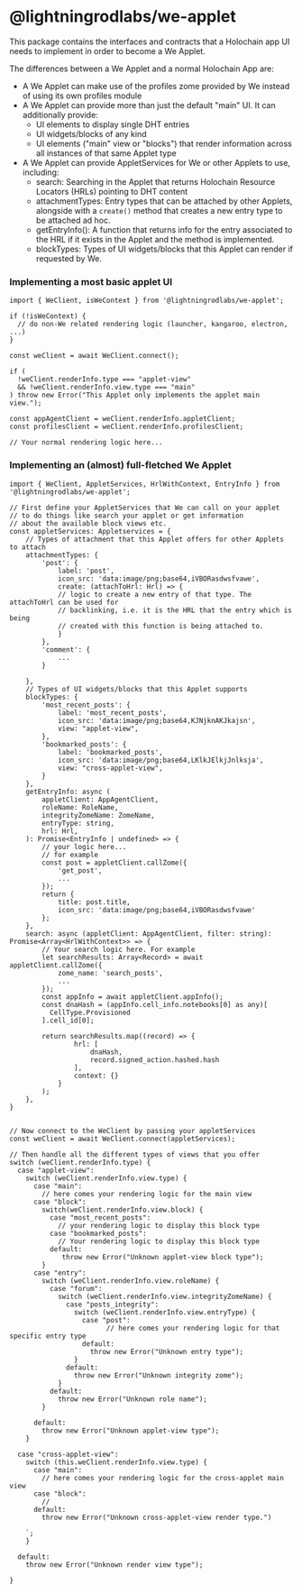 # @lightningrodlabs/we-applet

This package contains the interfaces and contracts that a Holochain app UI needs to implement in order to become a We Applet.



The differences between a We Applet and a normal Holochain App are:

* A We Applet can make use of the profiles zome provided by We instead of using its own profiles module
* A We Applet can provide more than just the default "main" UI. It can additionally provide:
  * UI elements to display single DHT entries
  * UI widgets/blocks of any kind
  * UI elements ("main" view or "blocks") that render information across all instances of that same Applet type
* A We Applet can provide AppletServices for We or other Applets to use, including:
  * search: Searching in the Applet that returns Holochain Resource Locators (HRLs) pointing to DHT content
  * attachmentTypes: Entry types that can be attached by other Applets, alongside with a `create()` method that creates a new entry type to be attached ad hoc.
  * getEntryInfo(): A function that returns info for the entry associated to the HRL if it exists in the Applet and the method is implemented.
  * blockTypes: Types of UI widgets/blocks that this Applet can render if requested by We.



### Implementing a most basic applet UI

```typescript=
import { WeClient, isWeContext } from '@lightningrodlabs/we-applet';

if (!isWeContext) {
  // do non-We related rendering logic (launcher, kangaroo, electron, ...)
}

const weClient = await WeClient.connect();

if (
  !weClient.renderInfo.type === "applet-view"
  && !weClient.renderInfo.view.type === "main"
) throw new Error("This Applet only implements the applet main view.");

const appAgentClient = weClient.renderInfo.appletClient;
const profilesClient = weClient.renderInfo.profilesClient;

// Your normal rendering logic here...

```

### Implementing an (almost) full-fletched We Applet


```typescript=
import { WeClient, AppletServices, HrlWithContext, EntryInfo } from '@lightningrodlabs/we-applet';

// First define your AppletServices that We can call on your applet
// to do things like search your applet or get information
// about the available block views etc.
const appletServices: Appletservices = {
    // Types of attachment that this Applet offers for other Applets to attach
    attachmentTypes: {
        'post': {
            label: 'post',
            icon_src: 'data:image/png;base64,iVBORasdwsfvawe',
            create: (attachToHrl: Hrl) => {
            // logic to create a new entry of that type. The attachToHrl can be used for
            // backlinking, i.e. it is the HRL that the entry which is being
            // created with this function is being attached to.
            }
        },
        'comment': {
            ...
        }

    },
    // Types of UI widgets/blocks that this Applet supports
    blockTypes: {
        'most_recent_posts': {
            label: 'most_recent_posts',
            icon_src: 'data:image/png;base64,KJNjknAKJkajsn',
            view: "applet-view",
        },
        'bookmarked_posts': {
            label: 'bookmarked_posts',
            icon_src: 'data:image/png;base64,LKlkJElkjJnlksja',
            view: "cross-applet-view",
        }
    },
    getEntryInfo: async (
        appletClient: AppAgentClient,
        roleName: RoleName,
        integrityZomeName: ZomeName,
        entryType: string,
        hrl: Hrl,
    ): Promise<EntryInfo | undefined> => {
        // your logic here...
        // for example
        const post = appletClient.callZome({
            'get_post',
            ...
        });
        return {
            title: post.title,
            icon_src: 'data:image/png;base64,iVBORasdwsfvawe'
        };
    },
    search: async (appletClient: AppAgentClient, filter: string): Promise<Array<HrlWithContext>> => {
        // Your search logic here. For example
        let searchResults: Array<Record> = await appletClient.callZome({
            zome_name: 'search_posts',
            ...
        });
        const appInfo = await appletClient.appInfo();
        const dnaHash = (appInfo.cell_info.notebooks[0] as any)[
          CellType.Provisioned
        ].cell_id[0];

        return searchResults.map((record) => {
                hrl: [
                    dnaHash,
                    record.signed_action.hashed.hash
                ],
                context: {}
            }
        );
    },
}


// Now connect to the WeClient by passing your appletServices
const weClient = await WeClient.connect(appletServices);

// Then handle all the different types of views that you offer
switch (weClient.renderInfo.type) {
  case "applet-view":
    switch (weClient.renderInfo.view.type) {
      case "main":
        // here comes your rendering logic for the main view
      case "block":
        switch(weClient.renderInfo.view.block) {
          case "most_recent_posts":
            // your rendering logic to display this block type
          case "bookmarked_posts":
            // Your rendering logic to display this block type
          default:
             throw new Error("Unknown applet-view block type");
        }
      case "entry":
        switch (weClient.renderInfo.view.roleName) {
          case "forum":
            switch (weClient.renderInfo.view.integrityZomeName) {
              case "posts_integrity":
                switch (weClient.renderInfo.view.entryType) {
                  case "post":
                        // here comes your rendering logic for that specific entry type
                  default:
                    throw new Error("Unknown entry type");
                }
              default:
                throw new Error("Unknown integrity zome");
            }
          default:
            throw new Error("Unknown role name");
        }

      default:
        throw new Error("Unknown applet-view type");
    }

  case "cross-applet-view":
    switch (this.weClient.renderInfo.view.type) {
      case "main":
        // here comes your rendering logic for the cross-applet main view
      case "block":
        //
      default:
        throw new Error("Unknown cross-applet-view render type.")

    `;
    }

  default:
    throw new Error("Unknown render view type");

}


```





